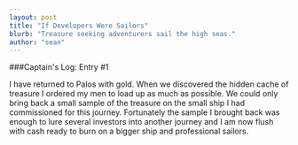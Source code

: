 ```yaml
---
layout: post
title: "If Developers Were Sailors"
blurb: "Treasure seeking adventurers sail the high seas."
author: "sean"
---
```


###Captain's Log: Entry #1

I have returned to Palos with gold. When we discovered the hidden cache of treasure I ordered my men to load up as much as possible. We could only bring back a small sample of the treasure on the small ship I had commissioned for this journey. Fortunately the sample I brought back was enough to lure several investors into another journey and I am now flush with cash ready to burn on a bigger ship and professional sailors.
